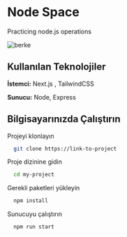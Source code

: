 
# Node Space

Practicing node.js operations



![berke](https://user-images.githubusercontent.com/40868030/177414306-18eb09d1-eb80-49c5-acb7-591086dec633.png)

    
## Kullanılan Teknolojiler

**İstemci:**  Next.js , TailwindCSS

**Sunucu:** Node, Express

  
## Bilgisayarınızda Çalıştırın

Projeyi klonlayın

```bash
  git clone https://link-to-project
```

Proje dizinine gidin

```bash
  cd my-project
```

Gerekli paketleri yükleyin

```bash
  npm install
```

Sunucuyu çalıştırın

```bash
  npm run start
```

  
